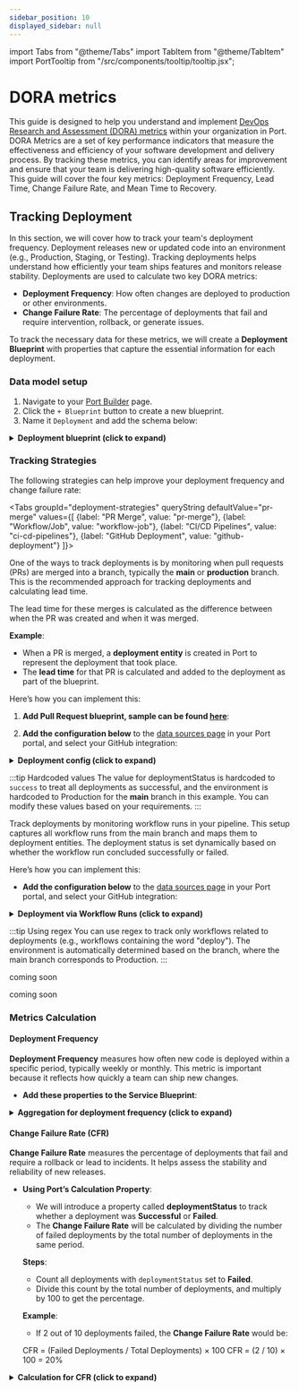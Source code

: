 ```yaml
---
sidebar_position: 10
displayed_sidebar: null
---
```


import Tabs from "@theme/Tabs"
import TabItem from "@theme/TabItem"
import PortTooltip from "/src/components/tooltip/tooltip.jsx";

# DORA metrics

This guide is designed
to help you
understand and implement [DevOps Research and Assessment (DORA) metrics](https://cloud.google.com/devops/research/dora) within your organization in Port.
DORA Metrics are a set of key performance indicators
that measure the effectiveness and efficiency of your software development and delivery process. 
By tracking these metrics,
you can identify areas for improvement and ensure that your team is delivering high-quality software efficiently.
This guide will cover the four key metrics: Deployment Frequency, Lead Time, Change Failure Rate, and Mean Time to Recovery.

## Tracking Deployment
In this section, we will cover how to track your team's deployment frequency. Deployment releases new or updated code into an environment (e.g., Production, Staging, or Testing). 
Tracking deployments helps understand how efficiently your team ships features and monitors release stability. Deployments are used to calculate two key DORA metrics:

- **Deployment Frequency**: How often changes are deployed to production or other environments.
- **Change Failure Rate**: The percentage of deployments that fail and require intervention, rollback, or generate issues.

To track the necessary data for these metrics, we will create a **Deployment Blueprint** with properties that capture the essential information for each deployment.

### Data model setup

1. Navigate to your [Port Builder](https://app.getport.io/settings/data-model) page.
2. Click the `+ Blueprint` button to create a new blueprint.
3. Name it `Deployment` and add the schema below:

<details>
<summary><b>Deployment blueprint (click to expand)</b></summary>

```json showLineNumbers
{
  "identifier": "deployment",
  "title": "Deployment",
  "schema": {
    "properties": {
      "environment": {
        "title": "Environment",
        "type": "string",
        "enum": [
          "Production", 
          "Staging", 
          "Testing"
        ],
        "description": "The environment where the deployment occurred."
      },
      "createdAt": {
        "title": "Deployment Time",
        "type": "string",
        "format": "date-time",
        "description": "The timestamp when the deployment was triggered."
      },
      "deploymentStatus": {
        "title": "Deployment Status",
        "type": "string",
        "enum": [
          "Successful", 
          "Failed"
        ],
        "description": "Indicates whether the deployment was successful or failed."
      },
      "leadTime": {
        "title": "Lead Time",
        "type": "number",
        "description": "The time in hours between a pull request being merged and its deployment."
      }
    }
   },
  "relations": {
    "service": {
      "title": "Service",
      "target": "service",
      "many": false
    },
    "pullRequest": {
      "title": "Pull Request",
      "target": "githubPullRequest",
      "many": false
    }
  }
}
```
</details>



### Tracking Strategies

The following strategies can help improve your deployment frequency and change failure rate:

<Tabs groupId="deployment-strategies" queryString defaultValue="pr-merge" values={[
{label: "PR Merge", value: "pr-merge"},
{label: "Workflow/Job", value: "workflow-job"},
{label: "CI/CD Pipelines", value: "ci-cd-pipelines"},
{label: "GitHub Deployment", value: "github-deployment"}
]}>

<TabItem value="pr-merge" label="PR Merge">

One of the ways to track deployments is by monitoring when pull requests (PRs) are merged into a branch, typically the **main** or **production** branch. This is the recommended approach for tracking deployments and calculating lead time.

The lead time for these merges is calculated as the difference between when the PR was created and when it was merged.

**Example**:

- When a PR is merged, a **deployment entity** is created in Port to represent the deployment that took place.
- The **lead time** for that PR is calculated and added to the deployment as part of the blueprint.

Here’s how you can implement this:

1. **Add Pull Request blueprint, sample can be found [here](https://docs.getport.io/build-your-software-catalog/sync-data-to-catalog/git/github/examples/resource-mapping-examples/#map-repositories-and-pull-requests)**:

2. **Add the configuration below** to the [data sources page](https://app.getport.io/settings/data-sources) in your Port portal, and select your GitHub integration:

<details>
<summary><b>Deployment config (click to expand)</b></summary>

```yaml showLineNumbers
- kind: pull-request
  selector:
    query: .base.ref == 'main'  # Track PRs merged into the main branch
  port:
    entity:
      mappings:
        identifier: .head.repo.name + '-' + (.id|tostring)
        title: Deployment for PR {{ .head.repo.name }}
        blueprint: '"deployment"'
        properties:
          environment: '"Production"'  # Hard coded for now
          createdAt: .merged_at
          deploymentStatus: 'success'  # Hard coded for now
          leadTime: |
            (.created_at as $createdAt | .merged_at as $mergedAt | 
            ($createdAt | sub("\\..*Z$"; "Z") | strptime("%Y-%m-%dT%H:%M:%SZ") | mktime) as $createdTimestamp | 
            ($mergedAt | if . == null then null else sub("\\..*Z$"; "Z") | strptime("%Y-%m-%dT%H:%M:%SZ") | mktime end) as $mergedTimestamp | 
            if $mergedTimestamp == null then null else ($mergedTimestamp - $createdTimestamp) / 86400 end)
```

</details>

:::tip Hardcoded values
The value for deploymentStatus is hardcoded to `success` to treat all deployments as successful,
and the environment is hardcoded to Production for the **main** branch in this example.
You can modify these values based on your requirements.
:::

</TabItem>

<TabItem value="workflow-job" label="Workflow/Job">

Track deployments by monitoring workflow runs in your pipeline.
This setup captures all workflow runs from the main branch and maps them to deployment entities.
The deployment status is set dynamically based on whether the workflow run concluded successfully or failed.

Here’s how you can implement this:
- **Add the configuration below** to the [data sources page](https://app.getport.io/settings/data-sources) in your Port portal, and select your GitHub integration:

<details>
<summary><b>Deployment via Workflow Runs (click to expand)</b></summary>

```yaml showLineNumber

- kind: workflow-run
  selector:
    query: .base_ref == 'main' # Track all workflow runs in the main branch
  port:
    entity:
      mappings:
        identifier: .repository.name + '-' + (.run_number|tostring)
        title: Deployment from Workflow Run {{ .repository.name }}
        blueprint: '"deployment"'
        properties:
          environment: '"Production"'  # Set environment based on branch (main/master as Production)
          createdAt: .run_started_at
          deploymentStatus: .conclusion
          leadTime: |
            (.run_started_at as $startTime | .updated_at as $endTime |
            ($startTime | sub("\\..*Z$"; "Z") | strptime("%Y-%m-%dT%H:%M:%SZ") | mktime) as $startTimestamp |
            ($endTime | sub("\\..*Z$"; "Z") | strptime("%Y-%m-%dT%H:%M:%SZ") | mktime) as $endTimestamp |
            ($endTimestamp - $startTimestamp) / 86400)
```
</details>

:::tip Using regex
You can use regex to track only workflows related to deployments
(e.g., workflows containing the word "deploy").
The environment is automatically determined based on the branch, where the main branch corresponds to Production.
:::

</TabItem>

<TabItem value="ci-cd-pipelines" label="CI/CD Pipelines">

coming soon

</TabItem>

<TabItem value="github-deployment" label="GitHub Deployment">

coming soon

</TabItem>

</Tabs>






### Metrics Calculation

#### Deployment Frequency

**Deployment Frequency** measures how often new code is deployed within a specific period, typically weekly or monthly. This metric is important because it reflects how quickly a team can ship new changes.
- **Add these properties to the Service Blueprint**:
<details>
<summary><b> Aggregation for deployment frequency (click to expand)</b></summary>

```json showLineNumbers
{
  "aggregationProperties": {
    "deploymentFrequency": {
      "title": "Deployment Frequency",
      "target": "deployment",
      "calculationSpec": {
        "calculationBy": "entities",
        "func": "count"
      },
      "query": {
        "combinator": "and",
        "rules": [
          {
            "property": "createdAt",
            "operator": "between",
            "value": {
              "preset": "lastMonth"
            }
          }
        ]
      }
    }
  }
}
```

</details>


####  Change Failure Rate (CFR)

**Change Failure Rate** measures the percentage of deployments that fail and require a rollback or lead to incidents. It helps assess the stability and reliability of new releases.

- **Using Port’s Calculation Property**:
    - We will introduce a property called **deploymentStatus** to track whether a deployment was **Successful** or **Failed**.
    - The **Change Failure Rate** will be calculated by dividing the number of failed deployments by the total number of deployments in the same period.

  **Steps**:
    - Count all deployments with `deploymentStatus` set to **Failed**.
    - Divide this count by the total number of deployments, and multiply by 100 to get the percentage.

  **Example**:
    - If 2 out of 10 deployments failed, the **Change Failure Rate** would be:

  CFR = (Failed Deployments / Total Deployments) × 100
  CFR = (2 / 10) × 100 = 20%


<details>
<summary><b> Calculation for CFR (click to expand)</b></summary>

```json showLineNumbers
{
  "calculationProperties": {
    "changeFailureRate": {
      "title": "Change Failure Rate",
      "type": "number",
      "calculation": "(.properties.deploymentStatus == 'Failed') / count(.properties.deploymentStatus) * 100"
    }
  }
}
```
</details>
